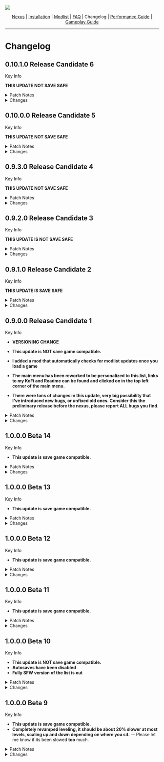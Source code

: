 ![](https://raw.githubusercontent.com/TwistedModding/TwistedModdingLists/refs/heads/main/Twisted%20Skyrim%20Logo%20(1).webp)

<p align="center">
  <a href="https://www.nexusmods.com/skyrimspecialedition/mods/87820](https://www.nexusmods.com/skyrimspecialedition/mods/132034">Nexus</a> |
  <a href="https://github.com/TwistedModding/TwistedModdingLists/blob/main/README.md">Installation</a> |
  <a href="https://loadorderlibrary.com/lists/twisted-skyrim">Modlist</a> |
  <a href="https://github.com/TwistedModding/TwistedModdingLists/blob/main/FAQ.md">FAQ</a> |
  Changelog |
  <a href="https://github.com/TwistedModding/TwistedModdingLists/blob/main/Performance%20Guide.md">Performance Guide</a> |
  <a href="https://github.com/TwistedModding/TwistedModdingLists/blob/main/GAMEPLAY%20GUIDE.md">Gameplay Guide</a>
</p>

---

# Changelog

## 0.10.1.0 Release Candidate 6

Key Info

**THIS UPDATE NOT SAVE SAFE**
 
<Details>
<summary>Patch Notes</summary>

### Bug Fixes
- F-SMP intel users crash

</Details>
<Details>
<summary>Changes</summary>

### Changed

### Updated
- A few mod updates

### Added
- Halffaces - cave lamps
- Loss of Focus - Spell Interuption

### Removed

</Details>


## 0.10.0.0 Release Candidate 5

Key Info

**THIS UPDATE NOT SAVE SAFE**
 
<Details>
<summary>Patch Notes</summary>

### Bug Fixes
- Crashes with controller plugged in
- Landscape issues in Falkreath
- EVG Clamber not working
- Performance Guide mod missing
- Floating Objects in Sleeping Giant
- Black face bugs
- Landscape issues in the reach
- Messed up looking signs
- Input issues
- Alchemy knowledge resetting
- purple textures
- Some obody issues (females getting male presets and vice-versa)
- a bunch more I forgot about I'd imagine
- Broken reflections (thank you arranz)

</Details>
<Details>
<summary>Changes</summary>

### Changed
- Reverted all keybind changes
- ENB and weather mod
- A good bit of textures
- Greatsword moveset + idles
- Some performnace related things

### Updated
- Many updates
- LODs redone
- Improved Camera (now includes a better version of capture warmer)

### Added
- Many mods added

### Removed
- Key Logic Expansion
- Capture Warmer
- a few others I forgot

</Details>

## 0.9.3.0 Release Candidate 4

Key Info

**THIS UPDATE NOT SAVE SAFE**
 
<Details>
<summary>Patch Notes</summary>

### Bug Fixes
- Fixed Menu Maid 2 not working

</Details>
<Details>
<summary>Changes</summary>

### Changed
- Blocking is V
- Power attack is right mouse button

### Updated
- Many updates

### Added
- Key Logic Expansion

### Removed
- Dual Wield Parrying

</Details>

## 0.9.2.0 Release Candidate 3

Key Info

**THIS UPDATE IS NOT SAVE SAFE**
 
<Details>
<summary>Patch Notes</summary>

### Bug Fixes
- Purple textures outside markarth
- Landscape seam outside markarth
- NPCs not dodging
- incorrect textures on iron/steel
- Fixed a crash outside of Markarth

</Details>
<Details>
<summary>Changes</summary>

### Changed
- custom mesh patch for riftens well, (HFs, alt riften well, and water in wells)

### Updated
- a few things i was too lazy to type here

### Added
- a few things i was too lazy to type here

### Removed
- 

</Details>

## 0.9.1.0 Release Candidate 2

Key Info

**THIS UPDATE IS SAVE SAFE**
 
<Details>
<summary>Patch Notes</summary>

### Bug Fixes
- Save reload bug
- Purple textures outside markarth
- Landscape seam outside markarth
- NPCs not dodging
- incorrect textures on iron/steel

</Details>
<Details>
<summary>Changes</summary>

### Changed
- custom mesh patch for riftens well, (HFs, alt riften well, and water in wells)

### Updated
- Dynamic sprint stop
- Improved Camera
- A few other mods I was too lazy to add

### Added
- snozz broken fang cave and its patches
- A few other mods I was too lazy to add
- [Complex Armory](https://www.nexusmods.com/skyrimspecialedition/mods/129231) (this makes some metallic armors look really fucking good, go endorse that mod fr)

### Removed
- Safe saving thing that was apparently causing some mods to tweak

</Details>

## 0.9.0.0 Release Candidate 1

Key Info

 - **VERSIONING CHANGE** 

 - **This update is NOT save game compatible.**
 - **I added a mod that automatically checks for modlist updates once you load a game**
 - **The main menu has been reworked to be personalized to this list, links to my KoFi and Readme can be found and clicked on in the top left corner of the main menu.**
 - **There were tons of changes in this update, very big possibility that I've introduced new bugs, or unfixed old ones. Consider this the preliminary release before the nexus, please report ALL bugs you find.**
 
<Details>
<summary>Patch Notes</summary>

### Bug Fixes
- TONS of consistency issues that were missed on the first pass of CR for beta 1
- TONS of lighting fixes in a bunch of locations - Atmosphere should look much more consistent throughout the world, especially interiors.
- Landscape mismatching issue outside of Helgen
- More black face bugs, hopefully the last of them
- Lots of water records were improperly overwritten, this is now fixed (basically means water should match everywhere now, and lod seam should be less visible)

</Details>
<Details>
<summary>Changes</summary>

### Changed
- More conflict resolution
- Dodging animations, unfortunatly it has the side effect of a sussy first person dodge. I think technically it gives you the i-frame still, but you won't go anywhere. I suggest just not dodging 
in first person.
- Stamina Consumption for dodging now works as intended (before there was no stamina consumption and very over powered due to that.)
- Rebuilt LODs
- Rebuilt grass cache
- LOD quality *significantly* increased, there should be very little pop-in.

### Updated
- NPC Spell Variance - Mysticism
- Lux - Patch Hub
- Extended Guard Dialogue
- Redoran Reverie - A Dunmer Furniture Replacer
- Utenlands Nordic Tents - Replacer and Campfire Addon
- Northern Scenery - Whiterun's Tundra
- Jump Slide Fix OAR
- SkyParkour - A SkyClimb Addon - 360 and Hold to Climb
- Ostim Standalone Sound Overhaul
- Dunmer Dreams - A Dark Elf Bed Replacer
- NPC Spell Variance - Natura
- Collision Dialogue Overhaul
- Xelzaz - Custom Fully Voiced Argonian Telvanni Follower
- Unofficial Skyrim Modder's Patch - USMP SE
- Smart NPC Potions - Enemies Use Potions and Poisons
- Nordic Stonewalls
- SD's Seamless Sneak Transition and Idles OAR
- Improved Camera v2
- Deep Slumber
- HFs - Diverse Inkwell and Quill
- NPC Spell Variance - Spell Variety AI
- Better Atronach Forge Offering Box - No More Dwemer Dresser - High Polygon Summoning Circle
- Katana
- Katana Visual Replacer
- A ton of other stuff I probably forgot

### Added
- Modlist Update Checker
- NPC Spell Variance - Darenii AIO
- Redoran Reverie - A Dunmer Bed Replacer
- SD's Seamless Sneak Transition and Idles OAR
- Glorious Giant Clutter and Fixes
- No More Blinding Fog - SSE Port
- High Gate Ruins Puzzle Reset Fix
- College of Winterhold Quest Start Fixes
- King Olaf's Fire Festival Not Ending Fix
- Magic Student (WIChangeLocation04) Quest Fix
- Neloth's Experimental Subject Quest (DLC2TTR4a) Fix
- Ultimate Optimized Scripts Compilation
- Scripts Carefully Reworked Optimized and Tactfully Enhanced (SCROTE) - Simply Optimized Scripts AIO
- Dynamic Armor Variants
- Helmet Toggle 2
- Immersive Equipping Animations
- The Haunting Harmonies of Hjaalmarch
- HF - Ruined Bookcase
- HF - Wagon Wheel
- The curators Companion
- LOTD CC Patches
- BURP - Spell tomes + patches
- A ton of other stuff I probably forgot

### Removed
- some wskeever mod that i forgot the name of, but is replaced with by something else i also forgot the name of...

</Details>

## 1.0.0.0 Beta 14

Key Info

 - **This update is save game compatible.**
 
<Details>
<summary>Patch Notes</summary>

### Bug Fixes
- Some black face bugs
- Fixed broken occlusion plane in solitude 

</Details>
<Details>
<summary>Changes</summary>

### Changed
- A good amount of missed conflict resolution is now solved.

### Updated
- BFCO Pickaxe moveset
- Better Atronach Forge Offering Box - No More Dwemer Dresser
- SPID - NFF - Add Ignore Token to CustomAI Followers

### Added
- eFPS - Falkreath Wilderness hotfix
- Better Atronach Forge Offering Box - No More Dwemer Dresser
- Nature of the Wild Lands - Rock Retexture
- NPC Spell Variance - BloodMoon
- NPC Spell Variance - Natura
- NPC Spell Variance - Mysticism
- Northern God Armor SE
- Northern God armor HIMBO refit
- Northern God Armor SMP - CBBE 3BA

### Removed
- 

</Details>

## 1.0.0.0 Beta 13

Key Info

 - **This update is save game compatible.**
 
<Details>
<summary>Patch Notes</summary>

### Bug Fixes
- OBody morphs being messed up.

</Details>
<Details>
<summary>Changes</summary>

### Changed
- 

### Updated
- 

### Added
- Bedroll Alternative
- Smart Training NG

### Removed
- 

</Details>

## 1.0.0.0 Beta 12

Key Info

 - **This update is save game compatible.**
 
<Details>
<summary>Patch Notes</summary>

### Bug Fixes
- ORomance not working due to missing dependency. 

</Details>
<Details>
<summary>Changes</summary>

### Changed
- Bestiary key change to F9 from K to avoid conflict with ORomance

### Updated
- Photomode
- Smart NPC potions
- SkyValor - Modded Spells Patch
- Fortified ramp to the Castle Dour
- barnicles
- B.O.O.B.I.E.S (aka Immersive Icons)
- Ostim Standalone Sound Overhaul **(NSFW)**
- Deep Slumber - A Dwemer Bed Replacer
- Forts of the Old Empire - Complex Parallax Material addon
- Skypatcher
- CBBE 3BA Vanila Outfits Redone

### Added
- SkyClimb & SkyParkour
- Jump Slide Fix OAR
- ORomance

### Removed
- 

</Details>

## 1.0.0.0 Beta 11

Key Info

 - **This update is save game compatible.**
 
<Details>
<summary>Patch Notes</summary>

### Bug Fixes
- Animation bugs on SFW profile
</Details>
<Details>
<summary>Changes</summary>

### Changed
- Redid Lod outputs

### Updated
- [Fluffworks - Tweaks and Expansion](https://www.nexusmods.com/skyrimspecialedition/mods/88138?tab=files)
- [Follower Distance Tweaks](https://www.nexusmods.com/skyrimspecialedition/mods/91858?tab=files)
- [Deep Slumber - A Dwemer Bed Replacer](https://www.nexusmods.com/skyrimspecialedition/mods/131560?tab=files)
- [Splashes of Storms](https://www.nexusmods.com/skyrimspecialedition/mods/72115?tab=files)
- [Ignoble Beds - A Noble and Upper Class Bed Replacer](https://www.nexusmods.com/skyrimspecialedition/mods/114607?tab=files)

### Added
- [Ancient AF Windhelm Complex Material](https://www.nexusmods.com/skyrimspecialedition/mods/132706?tab=files)
- [Redoran Reverie - A Dunmer Furniture Replacer](https://www.nexusmods.com/skyrimspecialedition/mods/132695?tab=files)
- [Nordic Stonewall Terraces](https://www.nexusmods.com/skyrimspecialedition/mods/115210?tab=files)

### Removed
- 

</Details>

## 1.0.0.0 Beta 10

Key Info

 - **This update is NOT save game compatible.**
 - **Autosaves have been disabled**
 - **Fully SFW version of the list is out**
 
<Details>
<summary>Patch Notes</summary>

### Bug Fixes
- Fixed invisible draugr
</Details>
<Details>
<summary>Changes</summary>

### Changed
- Redid Lod outputs

### Updated
- [Bannermist](https://www.nexusmods.com/skyrimspecialedition/mods/75262?tab=files)
- [Gorgeous Giant Camps Compilation](https://www.nexusmods.com/skyrimspecialedition/mods/125327)
- [CBBE 3BA Vanilla Outfits Redone](https://www.nexusmods.com/skyrimspecialedition/mods/109194?tab=files)
- [Fluffy Hanging rabbits](https://www.nexusmods.com/skyrimspecialedition/mods/89148?tab=files)
- [SkyPatcher](https://www.nexusmods.com/skyrimspecialedition/mods/106659?tab=files)
- [SkyPatcher Keyword Framework](https://www.nexusmods.com/skyrimspecialedition/mods/127024?tab=files)
- [Formlist patch collection](https://www.nexusmods.com/skyrimspecialedition/mods/74626)
- [Dynamic Feminine Female Modesty Animations OAR](https://www.nexusmods.com/skyrimspecialedition/mods/104374?tab=files)
- [Player Name Randomizer - Show in UI](https://www.nexusmods.com/skyrimspecialedition/mods/119235?tab=files)
- [Skypatcher Keyword Framework](https://www.nexusmods.com/skyrimspecialedition/mods/127024)
- [DF - Official Creature Asset Pack](https://www.nexusmods.com/skyrimspecialedition/mods/126328)
- [Bosmer NPCs have antlers](https://www.nexusmods.com/skyrimspecialedition/mods/33349?tab=files)
- [Bosmer NPCs have Antlers - Texture Patch](https://www.nexusmods.com/skyrimspecialedition/mods/62642?tab=description)

### Added
- Grass cache, no lods due to INSANE increase in drawcalls, unplayable.
- [Ancient Dwemer Metal - My patches - Deep Slumber](https://www.nexusmods.com/skyrimspecialedition/mods/38845?tab=files)
- [Skyrim Souls RE](https://www.nexusmods.com/skyrimspecialedition/mods/27859)
- [Immersive Interactions - Animated Actions](https://www.nexusmods.com/skyrimspecialedition/mods/47670?tab=description)
- [First Person Interactions](https://www.nexusmods.com/skyrimspecialedition/mods/123129?tab=files)
- [Underwear.dll](https://www.nexusmods.com/skyrimspecialedition/mods/99021)
- [Local Map Color](https://www.nexusmods.com/skyrimspecialedition/mods/129532)
- SFW profile added


### Removed
- Ammo Patcher *Was causing weird arrow trajectory bugs

</Details>

## 1.0.0.0 Beta 9

Key Info

 - **This update is save game compatible.**
 - **Completely revamped leveling, it should be about 20% slower at most levels, scaling up and down depending on where you sit.** -- Please let me know if its been slowed **too** much.


<Details>
<summary>Patch Notes</summary>

### Bug Fixes
- Fixed parallax bugs in whiterun
- Fixed black face bug
</Details>
<Details>
<summary>Changes</summary>

### Changed
- 

### Updated
- [Local Map Upgrade](https://www.nexusmods.com/skyrimspecialedition/mods/129756?tab=files)

### Added
- [STANCES NG](https://www.nexusmods.com/skyrimspecialedition/mods/117986?tab=files) {not implemented yet}

### Removed
- 

## 1.0.0.0 Beta 8

Key Info

 - **This update is save game compatible.**
 - **Completely revamped leveling, it should be about 20% slower at most levels, scaling up and down depending on where you sit.** -- Please let me know if its been slowed **too** much.


<Details>
<summary>Patch Notes</summary>

### Bug Fixes
- Fixed purple textures on some pelts.
- Naked npcs (again)
- Removed some misplaced trees, this should ever oh so slightly also improve performance in whiterun
- Fixed broken occlusion zone
</Details>
<Details>
<summary>Changes</summary>

### Changed
- 

### Updated
- [Cities of the North - Dawnstar Patch Collection](https://www.nexusmods.com/skyrimspecialedition/mods/30885)
- [Nature of the Wild Lands - forest and trees improvement mod](https://www.nexusmods.com/skyrimspecialedition/mods/63604?tab=files)
- [YAR - Yuril's Additional Resources](https://www.nexusmods.com/skyrimspecialedition/mods/89416)
- [Bosmer NPCs have antlers](https://www.nexusmods.com/skyrimspecialedition/mods/33349)

### Added
- [NPC Spell Variance](https://www.nexusmods.com/skyrimspecialedition/mods/132097?tab=files)
- [On The Mend - A Healing Altar Replacer](https://www.nexusmods.com/skyrimspecialedition/mods/132172?tab=files)
- Kaidan from the website

### Removed
- 

</Details>

## 1.0.0.0 Beta 7

Key Info

 - **This update is save game compatible.**
 - **Completely revamped leveling, it should be about 20% slower at most levels, scaling up and down depending on where you sit.** -- Please let me know if its been slowed **too** much.


<Details>
<summary>Patch Notes</summary>

### Bug Fixes
- 
</Details>
<Details>
<summary>Changes</summary>

### Changed
- 

### Updated
- [Dear Diary DM and Paper (Squish) Fixes](https://www.nexusmods.com/skyrimspecialedition/mods/107216?tab=files)
- [OSL and B.O.O.B.I.E.S. Keywords (KID) - Armor Mods Patch Hub](https://www.nexusmods.com/skyrimspecialedition/mods/106672?tab=files)
- [Settling of Squad - Set Follower Home](https://www.nexusmods.com/skyrimspecialedition/mods/125471?tab=description)


### Added
- eFPS and its patches

### Removed
- 

</Details>

## 1.0.0.0 Beta 6

Key Info

 - **This update is save game compatible.**

<Details>
<summary>Patch Notes</summary>

### Bug Fixes
- Fixed being unable to move after exiting a dialogue with `esc`
</Details>
<Details>
<summary>Changes</summary>

### Changed
- Fov set to 80 from 90

### Updated
- [Stuff of Shadows - 3D Nightingale Stone - Nightingale and Twilight Sepulcher Improvements and Bug Fixes](https://www.nexusmods.com/skyrimspecialedition/mods/130481?tab=files)

### Added
- [Dark Dreams](https://www.nexusmods.com/skyrimspecialedition/mods/54567?tab=files)
  Gooner armor, add item menu only
- [Collision Dialogue Overhaul](https://www.nexusmods.com/skyrimspecialedition/mods/132325?tab=description)
  Untested, lmk if you guys like it


### Removed
- [Improved Conversation Camera](https://www.nexusmods.com/skyrimspecialedition/mods/68210?tab=files)

</Details>

## 1.0.0.0 Beta 5

Key Info

 - **This update is save game compatible.**
 - **Completely revamped leveling, it should be about 20% slower at most levels, scaling up and down depending on where you sit.** -- Please let me know if its been slowed **too** much.


<Details>
<summary>Patch Notes</summary>

### Bug Fixes
- 
</Details>
<Details>
<summary>Changes</summary>

### Changed
- [Skyrim Skill Uncapper for SE and AE](https://www.nexusmods.com/skyrimspecialedition/mods/82558)
- Keybinds have been changed (F11 in game to view them)

### Updated
- [Horse Save Load Fix](https://www.nexusmods.com/skyrimspecialedition/mods/132110?tab=files)
- [Nordic Stonewalls](https://www.nexusmods.com/skyrimspecialedition/mods/57686?tab=files)
- [Base Object Swapper](https://www.nexusmods.com/skyrimspecialedition/mods/60805?tab=files)

### Added
- [Improved Conversation Camera](https://www.nexusmods.com/skyrimspecialedition/mods/68210?tab=files)
- [God of War Smoothcam preset](https://www.nexusmods.com/skyrimspecialedition/mods/104463?tab=description)
- [Psychopatchist Purgatory](https://www.nexusmods.com/skyrimspecialedition/mods/87016?tab=files)
- [HFs - Diverse (BOS) Inkwell and Quill](https://www.nexusmods.com/skyrimspecialedition/mods/132023)
- [HFs - Whiterun Brazier](https://www.nexusmods.com/skyrimspecialedition/mods/130919)
- [HFs - Mine entrance real 3D](https://www.nexusmods.com/skyrimspecialedition/mods/127111)
- [Halffaces - Cask Large Closed](https://www.nexusmods.com/skyrimspecialedition/mods/114104)


### Removed
- 

</Details>

## 1.0.0.0 Beta 4

Key Info

 - **This update is save game compatible.**


<Details>
<summary>Patch Notes</summary>

### Bug Fixes
- 
</Details>
<Details>
<summary>Changes</summary>

### Changed
 - ASLAL - Removed most alternate starts for the sake of consistency and balance.

### Updated
- 

### Added
- [Dunmer Dreams - A Dark Elf Bed Replacer](https://www.nexusmods.com/skyrimspecialedition/mods/131951)
- [Peasant Dreams - A Common Bed Replacer](https://www.nexusmods.com/skyrimspecialedition/mods/130488)
- [Ignoble Beds - A Noble and Upper Class Bed Replacer](https://www.nexusmods.com/skyrimspecialedition/mods/114607)
- [Deep Slumber - A Dwemer Bed Replacer](https://www.nexusmods.com/skyrimspecialedition/mods/131560)
- [Oddments and Miscellanea - Assorted Mesh Replacers - Noble Lectern - Noble Rack - Mounted Antlers - Butterchurn - Winterhold Bookcase](https://www.nexusmods.com/skyrimspecialedition/mods/118859?tab=files)
- [Remiel-Custom Voiced Dwemer Specialist and Companion](https://www.nexusmods.com/skyrimspecialedition/mods/51874?tab=description)
- [BiR's Remiel Replacer](https://www.nexusmods.com/skyrimspecialedition/mods/85734?tab=files)
- SkyPatcher - Survival Mode Food
- Remiel - Default Outfit BodySlides - CBBE 3BA

### Removed
- 

</Details>

## 1.0.0.0 Beta 3

Key Info

 - **This update is save game compatible.**

<Details>
<summary>Patch Notes</summary>

### Bug Fixes
- Crosshair not appearing when using a crossbow
</Details>
<Details>
<summary>Changes</summary>

### Updated
- [Landscape Fixes for Grass Mods](https://www.nexusmods.com/skyrimspecialedition/mods/9005)
- [Wheeler Crash-Fix](https://www.nexusmods.com/skyrimspecialedition/mods/132074?tab=files)
- [Object Categorization Framework - Some KID Patches - I4](https://www.nexusmods.com/skyrimspecialedition/mods/99726?tab=description)

### Added
- 

### Removed
- 

</Details>

## 1.0.0.0 Beta 2

Key Info

 - **This update is save game compatible.**

<Details>
<summary>Patch Notes</summary>

### Bug Fixes
- None
</Details>
<Details>
<summary>Changes</summary>

### Updated
- None

### Added
- A bunch of new movesets

### Removed
- None

</Details>


## 1.0.0.0 Beta 1

Key Info

 - **This update is save game compatible.**

<Details>
<summary>Patch Notes</summary>

### Bug Fixes
- Fixed naked npcs
- Hopefully fixed install issues due to incorrect archive paths
</Details>

<Details>
<summary>Changes</summary>

### Updated
- Several Mods I forgor

### Added
- Racial Skin Variance
- BnP RSV Patch

### Removed
- Automatic Renamer

</Details>



